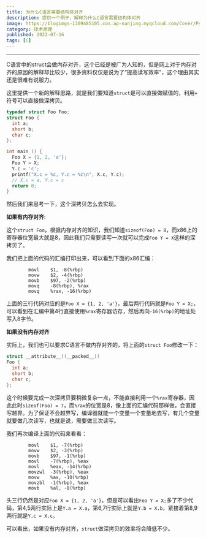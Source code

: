 ```yaml
---
title: 为什么C语言需要结构体对齐
description: 提供一个例子，解释为什么C语言需要结构体对齐
image: https://blogimgs-1309485105.cos.ap-nanjing.myqcloud.com/Cover/Python/1.jpg
category: 技术原理
published: 2022-07-16
tags: [C]
---
```


-------

C语言中的struct会做内存对齐，这个已经是被广为人知的，但是网上对于内存对齐的原因的解释却比较少，很多资料仅仅是说为了“提高读写效率"，这个理由其实还是很难有说服力。

这里提供一个新的解释思路，就是我们要知道`struct`是可以直接做赋值的，利用`=`符号可以直接做深拷贝。

```c
typedef struct Foo Foo;
struct Foo {
  int a;
  short b;
  char c;
};

int main () {
  Foo X = {1, 2, 'a'};
  Foo Y = X;
  Y.c = 'c';
  printf("X.c = %c, Y.c = %c\n", X.c, Y.c);
  // X.c = a, Y.c = c
  return 0;
}
```

然后我们来思考一下，这个深拷贝怎么去实现。

**如果有内存对齐**:

这个`struct Foo`，根据内存对齐的知识，我们知道`sizeof(Foo) = 8`，而x86上的寄存器位宽最大就是8，因此我们只需要读写一次就可以完成`Foo Y = X`这样的深拷贝了。

我们把上面的代码的汇编打印出来，可以看到下面的x86汇编：

```x86asm
        movl    $1, -8(%rbp)
        movw    $2, -4(%rbp)
        movb    $97, -2(%rbp)
        movq    -8(%rbp), %rax
        movq    %rax, -16(%rbp)
```

上面的三行代码对应的是`Foo X = {1, 2, 'a'}`，最后两行代码就是`Foo Y = X;`，可以看到在汇编中第4行直接使用`%rax`寄存器访存，然后再向`-16(%rbp)`的地址处写入8字节。

**如果没有内存对齐**

实际上，我们也可以要求C语言不做内存对齐的，将上面的`struct Foo`修改一下：

```c
struct __attribute__((__packed__)) 
Foo {
  int a;
  short b;
  char c;
};
```

这个时候要完成一次深拷贝要稍微复杂一点，不能直接利用一个`%rax`寄存器，因此此时`sizeof(Foo) = 7`，而`%rax`的位宽是8，像上面的汇编代码那样做，会直接写越界。为了保证不会越界写，编译器就能一个变量一个变量地去写，有几个变量就要做几次读写，也就是说，需要做三次读写。

我们再次编译上面的代码来看看：

```x86asm
        movl    $1, -7(%rbp)
        movw    $2, -3(%rbp)
        movb    $97, -1(%rbp)
        movl    -7(%rbp), %eax
        movl    %eax, -14(%rbp)
        movzwl  -3(%rbp), %eax
        movw    %ax, -10(%rbp)
        movzbl  -1(%rbp), %eax
        movb    %al, -8(%rbp)
```

头三行仍然是对应`Foo X = {1, 2, 'a'}`，但是可以看出`Foo Y = X;`多了不少代码，第4,5两行实际上是`Y.a = X.a`，第6,7行实际上就是`Y.b = X.b`，紧接着第8,9两行就是`Y.c = X.c`。

可以看出，如果没有内存对齐，`struct`做深拷贝的效率将会降低不少。
